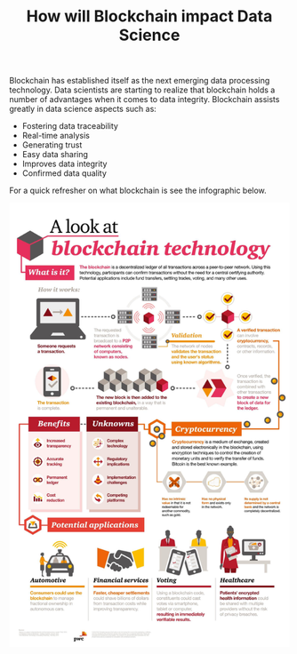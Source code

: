 ﻿---
title: "How will Blockchain impact Data Science"
layout: post
use_code: true
---

﻿﻿﻿Blockchain has established itself as the next emerging data processing
technology. Data scientists are starting to realize that blockchain holds a
number of advantages when it comes to data integrity. Blockchain assists greatly
in data science aspects such as: 
- Fostering data traceability
- Real-time analysis
- Generating trust
- Easy data sharing
- Improves data integrity
- Confirmed data quality

For a quick refresher on what blockchain is see the infographic below.

![](media/a8d21144c0e57f412a2a0f3d9d138e1e.jpg)








